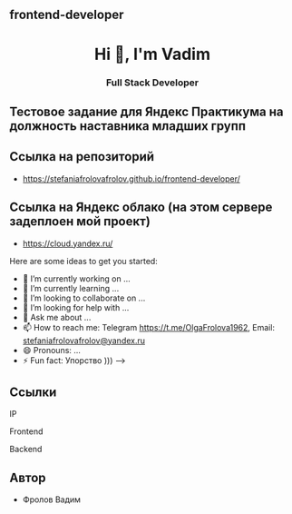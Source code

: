## frontend-developer

<div id="header" align="center" >
	<h1>Hi 👋, I'm Vadim</h1>
	<h3>Full Stack Developer</h3>
</div>

## Тестовое задание для Яндекс Практикума на должность наставника младших групп

## Ссылка на репозиторий

- https://stefaniafrolovafrolov.github.io/frontend-developer/

## Ссылка на Яндекс облако (на этом сервере задеплоен мой проект)

- https://cloud.yandex.ru/

Here are some ideas to get you started:

- 🔭 I’m currently working on ...
- 🌱 I’m currently learning ...
- 👯 I’m looking to collaborate on ...
- 🤔 I’m looking for help with ...
- 💬 Ask me about ...
- 📫 How to reach me: Telegram https://t.me/OlgaFrolova1962, Email: stefaniafrolovafrolov@yandex.ru
- 😄 Pronouns: ...
- ⚡ Fun fact: Упорство )))
  -->

## Ccылки

IP

Frontend

Backend

## Автор

- Фролов Вадим
